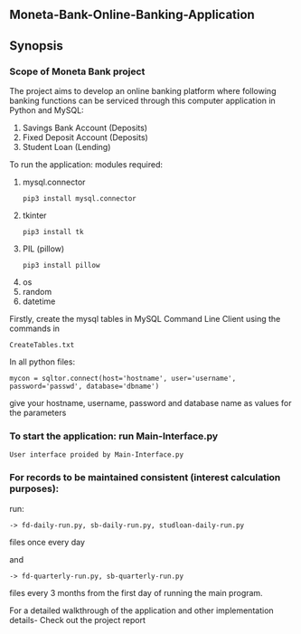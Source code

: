 ## Moneta-Bank-Online-Banking-Application

## Synopsis
### Scope of Moneta Bank project
The project aims to develop an online banking platform where following banking functions can be serviced through this computer application in Python and MySQL:

1.	Savings Bank Account (Deposits)
2.	Fixed Deposit Account (Deposits)
3.	Student Loan (Lending)



To run the application: modules required:
1. mysql.connector 
	```
 	pip3 install mysql.connector
 	```
2. tkinter
	```
 	pip3 install tk
 	```
3. PIL (pillow)
	```
 	pip3 install pillow
 	```
4. os
5. random
6. datetime



Firstly, create the mysql tables in MySQL Command Line Client using the commands in 
```
CreateTables.txt
```
In all python files:
```
mycon = sqltor.connect(host='hostname', user='username', password='passwd', database='dbname')
```
give your hostname, username, password and database name as values for the parameters

### To start the application: run Main-Interface.py

   	User interface proided by Main-Interface.py

### For records to be maintained consistent (interest calculation purposes):

   run:
   
	-> fd-daily-run.py, sb-daily-run.py, studloan-daily-run.py 
 
   files once every day 


   and

   
	-> fd-quarterly-run.py, sb-quarterly-run.py 
 
   files every 3 months from the first day of running the main program.



For a detailed walkthrough of the application and other implementation details- Check out the project report
